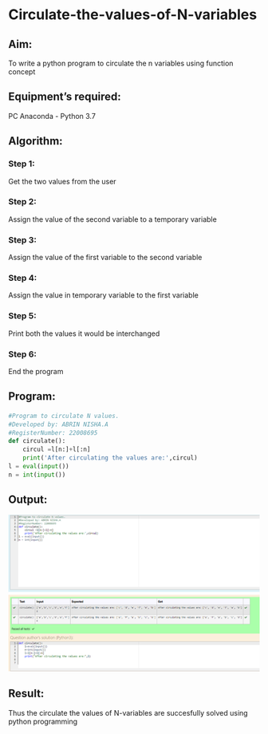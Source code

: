 # Circulate-the-values-of-N-variables

## Aim:
To write a python program to circulate the n variables using function concept

## Equipment’s required:
PC
Anaconda - Python 3.7

## Algorithm: 

### Step 1: 
Get the two values from the user
### Step 2: 
Assign the value of the second variable to a temporary variable
### Step 3: 
Assign the value of the first variable to the second variable
### Step 4: 
Assign the value in temporary variable to the first variable
### Step 5:  
Print both the values it would be interchanged
### Step 6:
End the program

## Program:
```python
#Program to circulate N values.
#Developed by: ABRIN NISHA.A
#RegisterNumber: 22008695
def circulate(): 
    circul =l[n:]+l[:n]
    print('After circulating the values are:',circul)
l = eval(input())    
n = int(input())
```
## Output:
![](CR.png)

## Result:
Thus the circulate the values of N-variables are succesfully solved using python programming